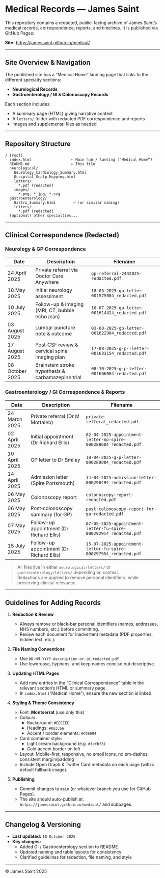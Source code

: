 # Medical Records — James Saint

This repository contains a redacted, public-facing archive of James Saint’s medical records, correspondence, reports, and timelines. It is published via GitHub Pages:

**Site:** https://jamessaint.github.io/medical/

---

## Site Overview & Navigation

The published site has a “Medical Home” landing page that links to the different specialty sections:

- **Neurological Records**  
- **Gastroenterology / GI & Colonoscopy Records**  

Each section includes:
- A summary page (HTML) giving narrative context  
- A `letters/` folder with redacted PDF correspondence and reports  
- Images and supplemental files as needed  

---

## Repository Structure

```
/ (root)
  index.html                  ← Main hub / landing (“Medical Home”)
  README.md                   ← This file
  neurological/
    Neurology_Cardiology_Summary.html
    Occipital_Scalp_Mapping.html
    letters/
      *.pdf (redacted)
    images/
      *.png, *.jpg, *.svg
  gastroenterology/
    Gastro_Summary.html        ← (or similar naming)
    letters/
      *.pdf (redacted)
  (optional) other specialties...
```

---

## Clinical Correspondence (Redacted)

### Neurology & GP Correspondence

| Date         | Description                                                     | Filename                                             |
|---------------|-----------------------------------------------------------------|------------------------------------------------------|
| 24 April 2025 | Private referral via Doctor Care Anywhere                      | `gp-referral-2442025-redacted.pdf`                   |
| 18 May 2025    | Initial neurology assessment                                    | `18-05-2025-gp-letter-001575064_redacted.pdf`        |
| 10 July 2025   | Follow-up & imaging (MRI, CT, bubble echo plan)                 | `10-07-2025-gp-letter-001614424_redacted.pdf`        |
| 03 August 2025 | Lumbar puncture note & outcome                                  | `03-08-2025-gp-letter-001622984_redacted.pdf`        |
| 17 August 2025 | Post‑CSF review & cervical spine imaging plan                   | `17-08-2025-g-p--letter-001633154_redacted.pdf`      |
| 08 October 2025| Brainstem stroke hypothesis & carbamazepine trial               | `08-10-2025-g-p-letter-001666084-redacted.pdf`       |

### Gastroenterology / GI Correspondence & Reports

| Date         | Description                                               | Filename                                                        |
|---------------|-----------------------------------------------------------|-------------------------------------------------------------------|
| 24 March 2025 | Private referral (Dr M Mottaleb)                         | `private-refferal_redacted.pdf`                                  |
| 02 April 2025 | Initial appointment (Dr Richard Ellis)                   | `02-04-2025-appointment-letter-np-spire-000288604_redacted.pdf`  |
| 10 April 2025 | GP letter to Dr Smiley                                   | `10-04-2025-g-p-letter-000289884_redacted.pdf`                   |
| 14 April 2025 | Admission letter (Spire Portsmouth)                      | `14-04-2025-admission-letter-000290494_redacted.pdf`             |
| 06 May 2025    | Colonoscopy report                                       | `colonoscopy-report-redacted.pdf`                                |
| 06 May 2025    | Post‑colonoscopy summary (for GP)                        | `post-colonoscopy-report-for-gp-redacted.pdf`                    |
| 07 May 2025    | Follow-up appointment (Dr Richard Ellis)                 | `07-05-2025-appointment-letter-fu-spire-000292914_redacted.pdf`  |
| 15 July 2025   | Follow-up appointment (Dr Richard Ellis)                 | `15-07-2025-appointment-letter-fu-spire-000297954_redacted.pdf`  |

> All files live in either `neurological/letters/` or `gastroenterology/letters/` depending on context.  
> Redactions are applied to remove personal identifiers, while preserving clinical relevance.

---

## Guidelines for Adding Records

1. **Redaction & Review**  
   - Always remove or black-bar personal identifiers (names, addresses, NHS numbers, etc.) before committing.  
   - Review each document for inadvertent metadata (PDF properties, hidden text, etc.).

2. **File Naming Conventions**  
   - Use `DD-MM-YYYY-description-or-id_redacted.pdf`  
   - Use lowercase, hyphens, and keep names concise but descriptive.

3. **Updating HTML Pages**  
   - Add new entries in the “Clinical Correspondence” table in the relevant section’s HTML or summary page.  
   - In `index.html` (“Medical Home”), ensure the new section is linked.

4. **Styling & Theme Consistency**  
   - Font: **Montserrat** (use only this)  
   - Colours:
     - Background: `#EEEEEE`
     - Headings: `#003366`
     - Accent / border elements: `#C9B694`
   - Card container style:  
     - Light cream background (e.g. `#fefbf3`)  
     - Gold accent border on left  
   - Layout: Mobile-first, responsive, no emoji icons, no em-dashes, consistent margin/padding
   - Include Open Graph & Twitter Card metadata on each page (with a default fallback image).

5. **Publishing**  
   - Commit changes to `main` (or whatever branch you use for GitHub Pages).  
   - The site should auto-publish at:  
     `https://jamessaint.github.io/medical/` and subpages.

---

## Changelog & Versioning

- **Last updated:** `10 October 2025`  
- **Key changes:**  
  - Added GI / Gastroenterology section to README  
  - Updated naming and table layouts for consistency  
  - Clarified guidelines for redaction, file naming, and style

---

© James Saint 2025
